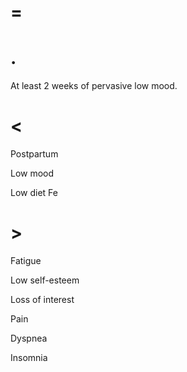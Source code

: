 # =

# .

At least 2 weeks of pervasive low mood.

# <

Postpartum

Low mood

Low diet Fe

# >

Fatigue

Low self-esteem

Loss of interest

Pain

Dyspnea

Insomnia
